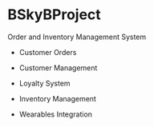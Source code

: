 # BSkyBProject
Order and Inventory Management System

- Customer Orders
- Customer Management
- Loyalty System

- Inventory Management
- Wearables Integration
